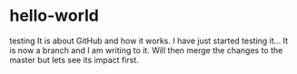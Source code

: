 # hello-world
testing
It is about GitHub and how it works.
I have just started testing it...
It is now a branch and I am writing to it.
Will then merge the changes to the master but lets see its impact first.
